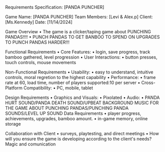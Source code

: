 Requirements Specification: [PANDA PUNCHER]

Game Name: [PANDA PUNCHER]
Team Members: [Levi & Alex.p]
Client: [Ms.Kennedy]
Date: [11/14/2024]

Game Overview
	•	The game is a clicker/taping game about PUNCHING PANDAS!!!!
	•	PUNCH PANDAS TO GET BANBOO TO SPEND ON UPGRADES TO PUNCH PANDAS HARDER!!!



Functional Requirements
	•	Core Features:
	•	login, save progress, track bamboo gathered, level progression
	•	User Interactions:
	•	button presses, touch controls, mouse movements



Non-Functional Requirements
	•	Usability:
	•	easy to understand, intuitive controls, moral regretion to the highest capability
	•	Performance:
	•	frame rate at 60, load time, number of players supported:10 per server
	•	Cross-Platform Compatibility:
	•	PC, mobile, tablet


Design Requirements
	•	Graphics and Visuals:
	•	Pixolated
	•	Audio:
	•	PANDA HURT SOUND/PANDA DEATH SOUND/UPBEAT BACKGROUND MUSIC FOR THE GAME ABOUT PUNCHING PANDAS/PUNCHING PANDA SOUNDS/LEVEL UP SOUND
Data Requirements
	•	player progress, achievements, upgrades, bamboo amount.
	•	in-game memory, online storage


Collaboration with Client
	•	surveys, playtesting, and direct meetings
	•	How will you ensure the game is developing according to the client's needs?
    Magic and comunication
